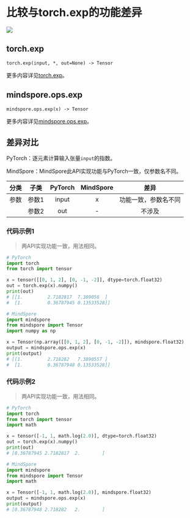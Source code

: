 # 比较与torch.exp的功能差异

<a href="https://gitee.com/mindspore/docs/blob/r2.0.0-alpha/docs/mindspore/source_zh_cn/note/api_mapping/pytorch_diff/exp.md" target="_blank"><img src="https://mindspore-website.obs.cn-north-4.myhuaweicloud.com/website-images/r2.0.0-alpha/resource/_static/logo_source.png"></a>

## torch.exp

```text
torch.exp(input, *, out=None) -> Tensor
```

更多内容详见[torch.exp](https://pytorch.org/docs/1.8.1/generated/torch.exp.html)。

## mindspore.ops.exp

```text
mindspore.ops.exp(x) -> Tensor
```

更多内容详见[mindspore.ops.exp](https://www.mindspore.cn/docs/zh-CN/r2.0.0-alpha/api_python/ops/mindspore.ops.exp.html)。

## 差异对比

PyTorch：逐元素计算输入张量`input`的指数。

MindSpore：MindSpore此API实现功能与PyTorch一致，仅参数名不同。

| 分类 | 子类 | PyTorch | MindSpore | 差异 |
| :-: | :-: | :-: | :-: |:-:|
|参数 | 参数1 | input | x | 功能一致，参数名不同 |
| | 参数2 | out | - |不涉及 |

### 代码示例1

> 两API实现功能一致，用法相同。

```python
# PyTorch
import torch
from torch import tensor

x = tensor([[0, 1, 2], [0, -1, -2]], dtype=torch.float32)
out = torch.exp(x).numpy()
print(out)
# [[1.         2.7182817  7.389056  ]
#  [1.         0.36787945 0.13533528]]

# MindSpore
import mindspore
from mindspore import Tensor
import numpy as np

x = Tensor(np.array([[0, 1, 2], [0, -1, -2]]), mindspore.float32)
output = mindspore.ops.exp(x)
print(output)
# [[1.         2.718282   7.3890557 ]
#  [1.         0.36787948 0.13533528]]
```

### 代码示例2

> 两API实现功能一致，用法相同。

```python
# PyTorch
import torch
from torch import tensor
import math

x = tensor([-1, 1, math.log(2.0)], dtype=torch.float32)
out = torch.exp(x).numpy()
print(out)
# [0.36787945 2.7182817  2.        ]

# MindSpore
import mindspore
from mindspore import Tensor
import math

x = Tensor([-1, 1, math.log(2.0)], mindspore.float32)
output = mindspore.ops.exp(x)
print(output)
# [0.36787948 2.718282   2.        ]
```
